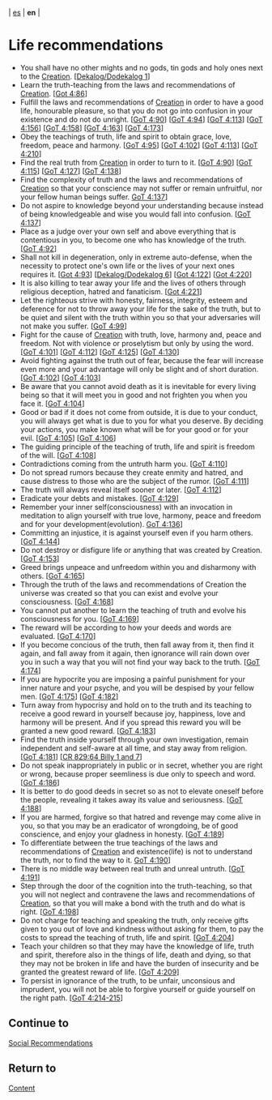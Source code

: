 | [es](../español/recomendaciones-sociales.md) | **en** |

# Life recommendations

- You shall have no other mights and no gods, tin gods and holy ones next to the [Creation](./definitions.md/#creation). [[Dekalog/Dodekalog 1](./references.md#DD)]
- Learn the truth-teaching from the laws and recommendations of [Creation](./definitions.md/#creation). [[Got 4:86](./references.md/#GoT)]
- Fulfill the laws and recommendations of [Creation](./definitions.md/#creation) in order to have a good life, honourable pleasure, so that you do not go into confusion in your existence and do not do unright. [[GoT 4:90](./references.md/#GoT)] [[GoT 4:94](./references.md/#GoT)] [[GoT 4:113](./references.md/#GoT)] [[GoT 4:156](./references.md/#GoT)] [[GoT 4:158](./references.md/#GoT)] [[GoT 4:163](./references.md/#GoT)] [[GoT 4:173](./references.md/#GoT)]
- Obey the teachings of truth, life and spirit to obtain grace, love, freedom, peace and harmony. [[GoT 4:95](./references.md/#GoT)] [[GoT 4:102](./references.md/#GoT)] [[GoT 4:113](./references.md/#GoT)] [[GoT 4:210](./references.md/#GoT)]
- Find the real truth from [Creation](./definitions.md/#creation) in order to turn to it. [[GoT 4:90](./references.md/#GoT)] [[GoT 4:115](./references.md/#GoT)] [[GoT 4:127](./references.md/#GoT)] [[GoT 4:138](./references.md/#GoT)]
- Find the complexity of truth and the laws and recommendations of [Creation](./definitions.md/#creation) so that your conscience may not suffer or remain unfruitful, nor your fellow human beings suffer. [GoT 4:137](./references.md/#GoT)]
- Do not aspire to knowledge beyond your understanding because instead of being knowledgeable and wise you would fall into confusion. [[GoT 4:137](./references.md/#GoT)]
- Place as a judge over your own self and above everything that is contentious in you, to become one who has knowledge of the truth. [[GoT 4:92](./references.md/#GoT)]
- Shall not kill in degeneration, only in extreme auto-defense, when the necessity to protect one's own life or the lives of your next ones requires it. [[Got 4:93](./references.md/#GoT)] [[Dekalog/Dodekalog 6](./references.md#DD)] [[Got 4:122](./references.md/#GoT)] [[Got 4:220](./references.md/#GoT)]
- It is also killing to tear away your life and the lives of others through religious deception, hatred and fanaticism. [[Got 4:221](./references.md/#GoT)]
- Let the righteous strive with honesty, fairness, integrity, esteem and deference for not to throw away your life for the sake of the truth, but to be quiet and silent with the truth within you so that your adversaries will not make you suffer. [[GoT 4:99](./references.md/#GoT)]
- Fight for the cause of [Creation](./definitions.md/#creation) with truth, love, harmony and, peace and freedom. Not with violence or proselytism but only by using the word. [[GoT 4:101](./references.md/#GoT)] [[GoT 4:112](./references.md/#GoT)] [[GoT 4:125](./references.md/#GoT)] [[GoT 4:130](./references.md/#GoT)]
- Avoid fighting against the truth out of fear, because the fear will increase even more and your advantage will only be slight and of short duration. [[GoT 4:102](./references.md/#GoT)] [[GoT 4:103](./references.md/#GoT)]
- Be aware that you cannot avoid death as it is inevitable for every living being so that it will meet you in good and not frighten you when you face it. [[GoT 4:104](./references.md/#GoT)]
- Good or bad if it does not come from outside, it is due to your conduct, you will always get what is due to you for what you deserve. By deciding your actions, you make known what will be for your good or for your evil. [[GoT 4:105](./references.md/#GoT)] [[GoT 4:106](./references.md/#GoT)]
- The guiding principle of the teaching of truth, life and spirit is freedom of the will. [[GoT 4:108](./references.md/#GoT)]
- Contradictions coming from the untruth harm you. [[GoT 4:110](./references.md/#GoT)]
- Do not spread rumors because they create enmity and hatred, and cause distress to those who are the subject of the rumor. [[GoT 4:111](./references.md/#GoT)]
- The truth will always reveal itself sooner or later. [[GoT 4:112](./references.md/#GoT)]
- Eradicate your debts and mistakes. [[GoT 4:129](./references.md/#GoT)]
- Remember your inner self(consciousness) with an invocation in meditation to align yourself with true love, harmony, peace and freedom and for your development(evolution). [GoT 4:136](./references.md/#GoT)]
- Committing an injustice, it is against yourself even if you harm others. [[GoT 4:144](./references.md/#GoT)]
- Do not destroy or disfigure life or anything that was created by Creation. [[GoT 4:153](./references.md/#GoT)]
- Greed brings unpeace and unfreedom within you and disharmony with others. [[GoT 4:165](./references.md/#GoT)]
- Through the truth of the laws and recommendations of Creation the universe was created so that you can exist and evolve your consciousness. [[GoT 4:168](./references.md/#GoT)] 
- You cannot put another to learn the teaching of truth and evolve his consciousness for you. [[GoT 4:169](./references.md/#GoT)]
- The reward will be according to how your deeds and words are evaluated. [[GoT 4:170](./references.md/#GoT)]
- If you become concious of the truth, then fall away from it, then find it again, and fall away from it again, then ignorance will rain down over you in such a way that you will not find your way back to the truth. [[GoT 4:174](./references.md/#GoT)]
- If you are hypocrite you are imposing a painful punishment for your inner nature and your psyche, and you will be despised by your fellow men. [[GoT 4:175](./references.md/#GoT)] [[GoT 4:182](./references.md/#GoT)]
- Turn away from hypocrisy and hold on to the truth and its teaching to receive a good reward in yourself because joy, happiness, love and harmony will be present. And if you spread this reward you will be granted a new good reward. [[GoT 4:183](./references.md/#GoT)]
- Find the truth inside yourself through your own investigation, remain independent and self-aware at all time, and stay away from religion. [[GoT 4:181](./references.md/#GoT)] [[CR 829:64 Billy 1 and 7](./references.md/#CR829)]
- Do not speak inappropriately in public or in secret, whether you are right or wrong, because proper seemliness is due only to speech and word. [[GoT 4:186](./references.md/#GoT)]
- It is better to do good deeds in secret so as not to elevate oneself before the people, revealing it takes away its value and seriousness. [[GoT 4:188](./references.md/#GoT)]
- If you are harmed, forgive so that hatred and revenge may come alive in you, so that you may be an eradicator of wrongdoing, be of good conscience, and enjoy your gladness in honesty. [[GoT 4:189](./references.md/#GoT)]
- To differentiate between the true teachings of the laws and recommendations of [Creation](./definitions.md/#creation) and existence(life) is not to understand the truth, nor to find the way to it. [GoT 4:190](./references.md/#GoT)]
- There is no middle way between real truth and unreal untruth. [[GoT 4:191](./references.md/#GoT)]
- Step through the door of the cognition into the truth-teaching, so that you will not neglect and contravene the laws and recommendations of [Creation](./definitions.md/#creation), so that you will make a bond with the truth and do what is right. [[GoT 4:198](./references.md/#GoT)]
- Do not charge for teaching and speaking the truth, only receive gifts given to you out of love and kindness without asking for them, to pay the costs to spread the teaching of truth, life and spirit. [[GoT 4:204](./references.md/#GoT)]
- Teach your children so that they may have the knowledge of life, truth and spirit, therefore also in the things of life, death and dying, so that they may not be broken in life and have the burden of insecurity and be granted the greatest reward of life. [[GoT 4:209](./references.md/#GoT)]
- To persist in ignorance of the truth, to be unfair, unconsious and imprudent, you will not be able to forgive yourself or guide yourself on the right path. [[GoT 4:214-215](./references.md/#GoT)] 


## Continue to

[Social Recommendations](./social-recommendations.md)


## Return to

[Content](./content.md)
